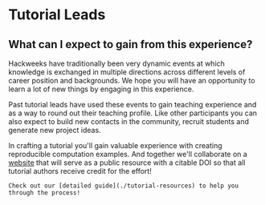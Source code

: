 # Tutorial Leads

## What can I expect to gain from this experience?

Hackweeks have traditionally been very dynamic events at which knowledge is exchanged in multiple directions across different levels of career position and backgrounds. We hope you will have an opportunity to learn a lot of new things by engaging in this experience.

Past tutorial leads have used these events to gain teaching experience and as a way to round out their teaching profile. Like other participants you can also expect to build new contacts in the community, recruit students and generate new project ideas.

In crafting a tutorial you'll gain valuable experience with creating reproducible computation examples. And together we'll collaborate on a [website](https://snowex-hackweek.github.io/website/intro.html) that will serve as a public resource with a citable DOI so that all tutorial authors receive credit for the effort!

```{admonition} Ready to become a tutorial lead?
Check out our [detailed guide](./tutorial-resources) to help you through the process!
```
